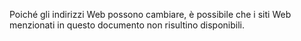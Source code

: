 <Token xmlns:xlink="http://www.w3.org/1999/xlink">Poiché gli indirizzi Web possono cambiare, è possibile che i siti Web menzionati in questo documento non risultino disponibili.</Token>

<!--HONumber=Jun16_HO4-->


